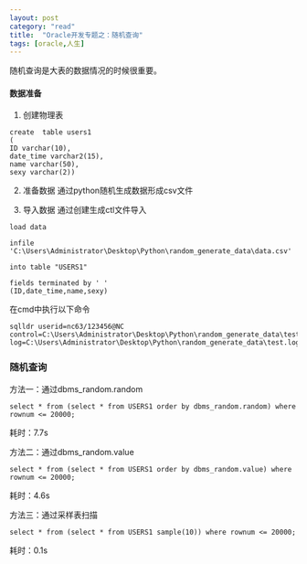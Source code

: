 ```yaml
---
layout: post
category: "read"
title:  "Oracle开发专题之：随机查询"
tags: [oracle,人生]
---
```

随机查询是大表的数据情况的时候很重要。

<!-- more -->
#### 数据准备

1. 创建物理表
```
create  table users1
(
ID varchar(10),
date_time varchar2(15),
name varchar(50),
sexy varchar(2))
```
2. 准备数据
通过python随机生成数据形成csv文件

3. 导入数据
通过创建生成ctl文件导入
```
load data

infile 'C:\Users\Administrator\Desktop\Python\random_generate_data\data.csv'

into table "USERS1"

fields terminated by ' '
(ID,date_time,name,sexy)
```

在cmd中执行以下命令
```
sqlldr userid=nc63/123456@NC control=C:\Users\Administrator\Desktop\Python\random_generate_data\test.ctl log=C:\Users\Administrator\Desktop\Python\random_generate_data\test.log
```


### 随机查询

方法一：通过dbms_random.random
```
select * from (select * from USERS1 order by dbms_random.random) where rownum <= 20000;
```
耗时：7.7s 

方法二：通过dbms_random.value 
```
select * from (select * from USERS1 order by dbms_random.value) where rownum <= 20000;
```
耗时：4.6s 

方法三：通过采样表扫描
```
select * from (select * from USERS1 sample(10)) where rownum <= 20000;
```
耗时：0.1s